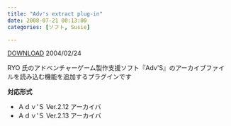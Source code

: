 ```yaml
---
title: "Adv's extract plug-in"
date: 2008-07-21 00:13:00
categories: [ソフト, Susie]

---
```


<div><a href="/files/axadv001.lzh">DOWNLOAD</a> 2004/02/24
</div>

<div><p>
RYO 氏のアドベンチャーゲーム製作支援ソフト『Adv'S』のアーカイブファイルを読み込む機能を追加するプラグインです
</p>
<p>
<strong>対応形式</strong>
</p>
<ul>
<li>
Ａｄｖ’Ｓ Ver.2.12 アーカイバ
</li>
<li>
Ａｄｖ’Ｓ Ver.2.13 アーカイバ
</li>
</ul>
</div>
